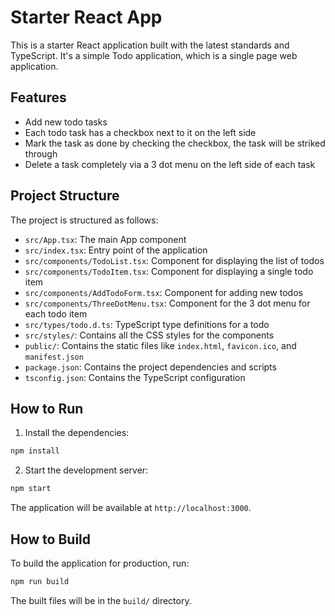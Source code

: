 # Starter React App

This is a starter React application built with the latest standards and TypeScript. It's a simple Todo application, which is a single page web application.

## Features

- Add new todo tasks
- Each todo task has a checkbox next to it on the left side
- Mark the task as done by checking the checkbox, the task will be striked through
- Delete a task completely via a 3 dot menu on the left side of each task

## Project Structure

The project is structured as follows:

- `src/App.tsx`: The main App component
- `src/index.tsx`: Entry point of the application
- `src/components/TodoList.tsx`: Component for displaying the list of todos
- `src/components/TodoItem.tsx`: Component for displaying a single todo item
- `src/components/AddTodoForm.tsx`: Component for adding new todos
- `src/components/ThreeDotMenu.tsx`: Component for the 3 dot menu for each todo item
- `src/types/todo.d.ts`: TypeScript type definitions for a todo
- `src/styles/`: Contains all the CSS styles for the components
- `public/`: Contains the static files like `index.html`, `favicon.ico`, and `manifest.json`
- `package.json`: Contains the project dependencies and scripts
- `tsconfig.json`: Contains the TypeScript configuration

## How to Run

1. Install the dependencies:

```bash
npm install
```

2. Start the development server:

```bash
npm start
```

The application will be available at `http://localhost:3000`.

## How to Build

To build the application for production, run:

```bash
npm run build
```

The built files will be in the `build/` directory.